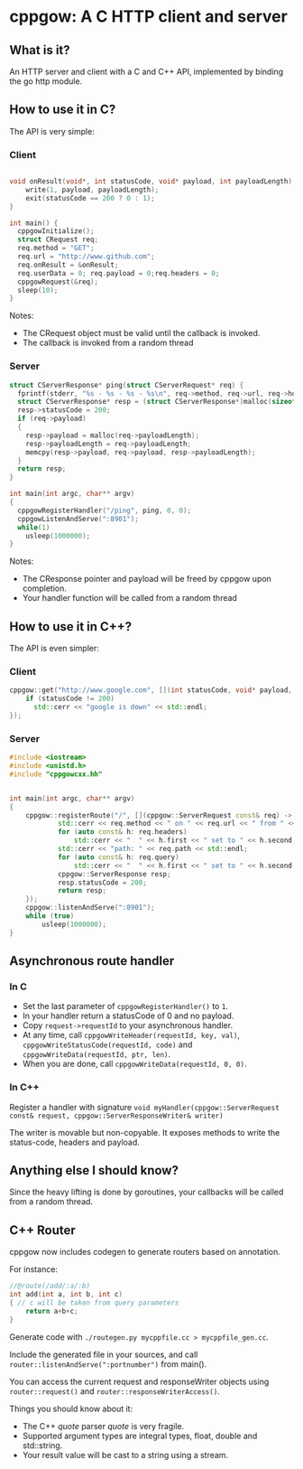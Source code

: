 # cppgow: A C HTTP client and server

## What is it?

An HTTP server and client with a C and C++ API, implemented by binding the go http module.

## How to use it in C?

The API is very simple:

### Client

```C

void onResult(void*, int statusCode, void* payload, int payloadLength) {
    write(1, payload, payloadLength);
    exit(statusCode == 200 ? 0 : 1);
}

int main() {
  cppgowInitialize();
  struct CRequest req;
  req.method = "GET";
  req.url = "http://www.github.com";
  req.onResult = &onResult;
  req.userData = 0; req.payload = 0;req.headers = 0;
  cppgowRequest(&req);
  sleep(10);
}
```

Notes:

  - The CRequest object must be valid until the callback is invoked.
  - The callback is invoked from a random thread

### Server

```C
struct CServerResponse* ping(struct CServerRequest* req) {
  fprintf(stderr, "%s - %s - %s - %s\n", req->method, req->url, req->host, req->client);
  struct CServerResponse* resp = (struct CServerResponse*)malloc(sizeof(struct CServerResponse));
  resp->statusCode = 200;
  if (req->payload)
  {
    resp->payload = malloc(req->payloadLength);
    resp->payloadLength = req->payloadLength;
    memcpy(resp->payload, req->payload, resp->payloadLength);
  }
  return resp;
}

int main(int argc, char** argv)
{
  cppgowRegisterHandler("/ping", ping, 0, 0);
  cppgowListenAndServe(":8901");
  while(1)
    usleep(1000000);
}
```

Notes:

  - The CResponse pointer and payload will be freed by cppgow upon completion.
  - Your handler function will be called from a random thread

## How to use it in C++?

The API is even simpler:

### Client

```C++
cppgow::get("http://www.google.com", [](int statusCode, void* payload, int payloadLength) {
    if (statusCode != 200)
      std::cerr << "google is down" << std::endl;
});
```

### Server

```C++
#include <iostream>
#include <unistd.h>
#include "cppgowcxx.hh"


int main(int argc, char** argv)
{
    cppgow::registerRoute("/", [](cppgow::ServerRequest const& req) -> cppgow::ServerResponse {
            std::cerr << req.method << " on " << req.url << " from " << req.client << std::endl;
            for (auto const& h: req.headers)
                std::cerr << "  " << h.first << " set to " << h.second << std::endl;
            std::cerr << "path: " << req.path << std::endl;
            for (auto const& h: req.query)
                std::cerr << "  " << h.first << " set to " << h.second << std::endl;
            cppgow::ServerResponse resp;
            resp.statusCode = 200;
            return resp;
    });
    cppgow::listenAndServe(":8901");
    while (true)
        usleep(1000000);
}
```

## Asynchronous route handler

### In C

  - Set the last parameter of `cppgowRegisterHandler()` to `1`.
  - In your handler return a statusCode of 0 and no payload.
  - Copy `request->requestId` to your asynchronous handler.
  - At any time, call `cppgowWriteHeader(requestId, key, val)`, `cppgowWriteStatusCode(requestId, code)` and `cppgowWriteData(requestId, ptr, len)`.
  - When you are done, call `cppgowWriteData(requestId, 0, 0)`.

### In C++

Register a handler with signature `void myHandler(cppgow::ServerRequest const& request, cppgow::ServerResponseWriter& writer)`

The writer is movable but non-copyable. It exposes methods to write the status-code, headers and payload.

## Anything else I should know?

Since the heavy lifting is done by goroutines, your callbacks will be called
from a random thread.

## C++ Router

cppgow now includes codegen to generate routers based on annotation.

For instance:

```C++
//@route(/add/:a/:b)
int add(int a, int b, int c)
{ // c will be taken from query parameters
    return a+b+c;
}
```

Generate code with `./routegen.py mycppfile.cc > mycppfile_gen.cc`.

Include the generated file in your sources, and call `router::listenAndServe(":portnumber")` from main().

You can access the current request and responseWriter objects using `router::request()` and `router::responseWriterAccess()`.

Things you should know about it:

  - The C++ *quote* parser *quote* is very fragile.
  - Supported argument types are integral types, float, double and std::string.
  - Your result value will be cast to a string using a stream.
